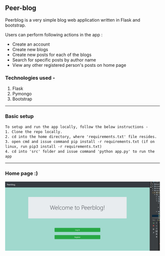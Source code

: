 ## Peer-blog

Peerblog is a very simple blog web application written in Flask and bootstrap.

Users can perform following actions in the app : 
- Create an account
- Create new blogs
- Create new posts for each of the blogs
- Search for specific posts by author name
- View any other registered person's posts on home page


### Technologies used -

1.  Flask
2.  Pymongo
3.  Bootstrap
<hr>

### Basic setup

```
To setup and run the app locally, follow the below instructions -
1. Clone the repo locally.
2. cd into the home directory, where 'requirements.txt' file resides.
3. open cmd and issue command pip install -r requirements.txt (if on linux, run pip3 install -r requirements.txt)
4. cd into 'src' folder and issue command 'python app.py' to run the app
```

<hr>

### Home page :)

![home_page](src/static/assets/Homepage.jpg)